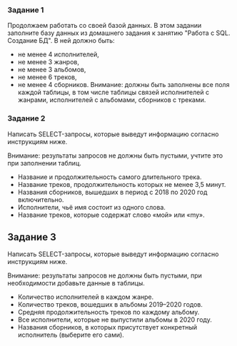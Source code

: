 ### Задание 1
Продолжаем работать со своей базой данных. В этом задании заполните базу данных из домашнего задания к занятию "Работа с SQL. Создание БД". В ней должно быть:

- не менее 4 исполнителей,
- не менее 3 жанров,
- не менее 3 альбомов,
- не менее 6 треков,
- не менее 4 сборников.
Внимание: должны быть заполнены все поля каждой таблицы, в том числе таблицы связей исполнителей с жанрами, исполнителей с альбомами, сборников с треками.

### Задание 2
Написать SELECT-запросы, которые выведут информацию согласно инструкциям ниже.

Внимание: результаты запросов не должны быть пустыми, учтите это при заполнении таблиц.

- Название и продолжительность самого длительного трека.
- Название треков, продолжительность которых не менее 3,5 минут.
- Названия сборников, вышедших в период с 2018 по 2020 год включительно.
- Исполнители, чьё имя состоит из одного слова.
- Название треков, которые содержат слово «мой» или «my».

## Задание 3
Написать SELECT-запросы, которые выведут информацию согласно инструкциям ниже.

Внимание: результаты запросов не должны быть пустыми, при необходимости добавьте данные в таблицы.

- Количество исполнителей в каждом жанре.
- Количество треков, вошедших в альбомы 2019–2020 годов.
- Средняя продолжительность треков по каждому альбому.
- Все исполнители, которые не выпустили альбомы в 2020 году.
- Названия сборников, в которых присутствует конкретный исполнитель (выберите его сами).
